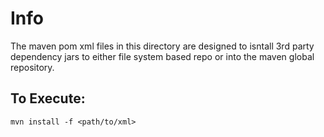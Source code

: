 # Info

The maven pom xml files in this directory are designed to isntall 3rd party dependency jars to either file system based repo or into the maven global repository. 


## To Execute:
```
mvn install -f <path/to/xml>
```